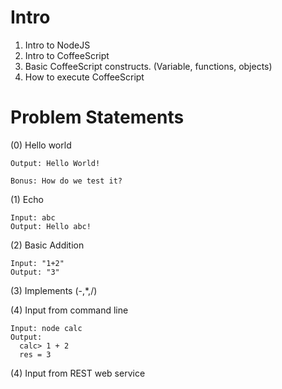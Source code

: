 Intro
===
1. Intro to NodeJS
2. Intro to CoffeeScript
3. Basic CoffeeScript constructs. (Variable, functions, objects)
3. How to execute CoffeeScript

Problem Statements
====
(0) Hello world

    Output: Hello World!
    
    Bonus: How do we test it?
    
(1) Echo
    
    Input: abc
    Output: Hello abc!

(2) Basic Addition

    Input: "1+2" 
    Output: "3"
    
(3) Implements (-,*,/)
    
(4) Input from command line

    Input: node calc
    Output: 
      calc> 1 + 2
      res = 3
      
(4) Input from REST web service

